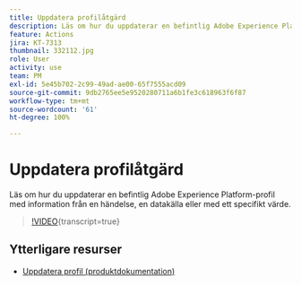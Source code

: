 ```yaml
---
title: Uppdatera profilåtgärd
description: Läs om hur du uppdaterar en befintlig Adobe Experience Platform-profil med information från en händelse, en datakälla eller med ett specifikt värde.
feature: Actions
jira: KT-7313
thumbnail: 332112.jpg
role: User
activity: use
team: PM
exl-id: 5e45b702-2c99-49ad-ae00-65f7555acd09
source-git-commit: 9db2765ee5e9520280711a6b1fe3c618963f6f87
workflow-type: tm+mt
source-wordcount: '61'
ht-degree: 100%

---
```


# Uppdatera profilåtgärd

Läs om hur du uppdaterar en befintlig Adobe Experience Platform-profil med information från en händelse, en datakälla eller med ett specifikt värde.

>[!VIDEO](https://video.tv.adobe.com/v/332112?learn=on){transcript=true}

## Ytterligare resurser

* [Uppdatera profil (produktdokumentation)](https://experienceleague.adobe.com/docs/journeys/using/building-journeys/about-journey-building/action-activities/update-profiles.html?lang=sv#important-notes)
